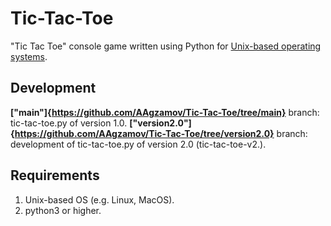 # Tic-Tac-Toe
"Tic Tac Toe" console game written using Python for [Unix-based operating systems](https://en.wikipedia.org/wiki/Unix-like).

## Development

**["main"]{https://github.com/AAgzamov/Tic-Tac-Toe/tree/main}** branch: tic-tac-toe.py of version 1.0.
**["version2.0"]{https://github.com/AAgzamov/Tic-Tac-Toe/tree/version2.0}** branch: development of tic-tac-toe.py of version 2.0 (tic-tac-toe-v2.).

## Requirements
1. Unix-based OS (e.g. Linux, MacOS).
2. python3 or higher.
